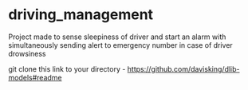 # driving_management
Project made to sense sleepiness of driver and start an alarm with simultaneously sending alert to emergency number in case of driver drowsiness


git clone this link to your directory - https://github.com/davisking/dlib-models#readme
